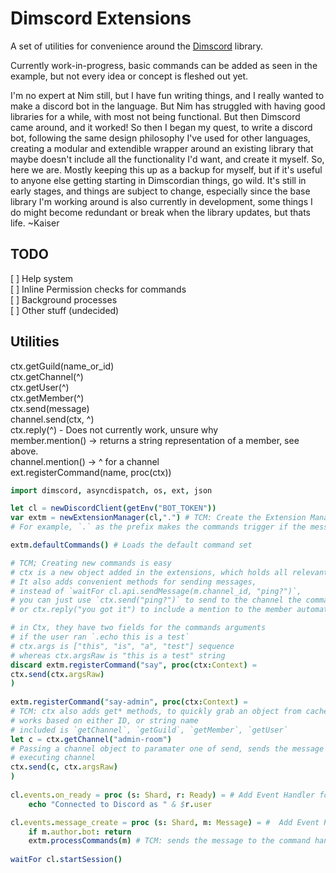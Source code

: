 # Dimscord Extensions
A set of utilities for convenience around the [Dimscord](https://github.com/krisppurg/dimscord/) library.

Currently work-in-progress, basic commands can be added as seen in the example, but not every idea or concept
is fleshed out yet.

I'm no expert at Nim still, but I have fun writing things, and I really wanted to make a discord
bot in the language. But Nim has struggled with having good libraries for a while, with most
not being functional. But then Dimscord came around, and it worked! So then I began my quest,
to write a discord bot, following the same design philosophy I've used for other languages,
creating a modular and extendible wrapper around an existing library that maybe doesn't
include all the functionality I'd want, and create it myself.
So, here we are. Mostly keeping this up as a backup for myself, but if it's useful to 
anyone else getting starting in Dimscordian things, go wild. It's still in early stages,
and things are subject to change, especially since the base library I'm working around
is also currently in development, some things I do might become redundant or break when the
library updates, but thats life. 
~Kaiser

## TODO
 [ ] Help system<br>
 [ ] Inline Permission checks for commands<br>
 [ ] Background processes<br>
 [ ] Other stuff (undecided)<br>
 
## Utilities

ctx.getGuild(name_or_id)<br>
ctx.getChannel(^)<br>
ctx.getUser(^)<br>
ctx.getMember(^)<br>
ctx.send(message)<br>
channel.send(ctx, ^)<br>
ctx.reply(^) - Does not currently work, unsure why<br>
member.mention() -> returns a string representation of a member, see above.<br>
channel.mention() -> ^ for a channel<br>
ext.registerCommand(name, proc(ctx))<br>

```nim
import dimscord, asyncdispatch, os, ext, json

let cl = newDiscordClient(getEnv("BOT_TOKEN"))
var extm = newExtensionManager(cl,".") # TCM: Create the Extension Manager object with whatever prefix
# For example, `.` as the prefix makes the commands trigger if the message starts with `.`

extm.defaultCommands() # Loads the default command set

# TCM; Creating new commands is easy
# ctx is a new object added in the extensions, which holds all relevant info for a command
# It also adds convenient methods for sending messages, 
# instead of `waitFor cl.api.sendMessage(m.channel_id, "ping?")`,
# you can just use `ctx.send("ping?")` to send to the channel the command ran in
# or ctx.reply("you got it") to include a mention to the member automatically

# in Ctx, they have two fields for the commands arguments
# if the user ran `.echo this is a test` 
# ctx.args is ["this", "is", "a", "test"] sequence
# whereas ctx.argsRaw is "this is a test" string
discard extm.registerCommand("say", proc(ctx:Context) =
ctx.send(ctx.argsRaw) 
)
	
extm.registerCommand("say-admin", proc(ctx:Context) =
# TCM: ctx also adds get* methods, to quickly grab an object from cache
# works based on either ID, or string name
# included is `getChannel`, `getGuild`, `getMember`, `getUser`
let c = ctx.getChannel("admin-room")
# Passing a channel object to paramater one of send, sends the message to that channel instead of the
# executing channel
ctx.send(c, ctx.argsRaw) 
)	
		
cl.events.on_ready = proc (s: Shard, r: Ready) = # Add Event Handler for on_ready.
    echo "Connected to Discord as " & $r.user

cl.events.message_create = proc (s: Shard, m: Message) = #  Add Event Handler for message_create.
    if m.author.bot: return
    extm.processCommands(m) # TCM: sends the message to the command handler
	
waitFor cl.startSession()

```

